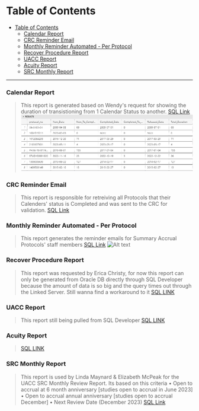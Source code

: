 # Table of Contents
- [Table of Contents](#table-of-contents)
    - [Calendar Report](#calendar-report)
    - [CRC Reminder Email](#crc-reminder-email)
    - [Monthly Reminder Automated - Per Protocol](#monthly-reminder-automated---per-protocol)
    - [Recover Procedure Report](#recover-procedure-report)
    - [UACC Report](#uacc-report)
    - [Acuity Report](#acuity-report)
    - [SRC Monthly Report](#src-monthly-report)

---

### Calendar Report
> This report is generated based on Wendy's request for showing the duration of transistioning from 1 Calendar Status to another.
[SQL Link](https://dev.azure.com/COM-CTMS/_git/OnCore-CTMS-Scripts?anchor=acuity-report&path=/Calendar%20Report.sql)
![Sample Data](image.png)



<!-- <details>
<summary>Code Block</summary>

```python
def my_function():
    print("Hello, World!") -->

### CRC Reminder Email
> This report is responsible for retreiving all Protocols that their Calenders' status is Completed and was sent to the CRC for validation.
[SQL Link]()

### Monthly Reminder Automated - Per Protocol

> This report generates the reminder emails for Summary Accrual Protocols' staff members
[SQL Link](https://dev.azure.com/COM-CTMS/_git/OnCore-CTMS-Scripts?anchor=acuity-report&path=/Monthly%20Reminder%20Automated%20-%20Per%20Protocol.sql)
![Alt text](image-1.png)

### Recover Procedure Report

> This report was requested by Erica Christy, for now this report can only be generated from Oracle DB directly through SQL Developer because the amount of data is so big and the query times out through the Linked Server. Still wanna find a workaround to it
[SQL LINK](https://dev.azure.com/COM-CTMS/_git/OnCore-CTMS-Scripts?anchor=acuity-report&path=/Recover%20Procedure.sql)


### UACC Report

> This report still being pulled from SQL Developer
[SQL LINK](https://dev.azure.com/COM-CTMS/_git/OnCore-CTMS-Scripts?anchor=acuity-report&path=/UACC%20Report.sql)

### Acuity Report
>[SQL LINK](https://dev.azure.com/COM-CTMS/_git/OnCore-CTMS-Scripts?anchor=acuity-report&path=/Acuity%20Report.sql)

### SRC Monthly Report

> This report is used by Linda Maynard & Elizabeth McPeak for the UACC SRC Monthly Review Report. 
> Its based on this criteria 
•	Open to accrual at 6 month anniversary [studies open to accrual in June 2023]
•	Open to accrual annual anniversary [studies open to accrual December]
•	Next Review Date (December 2023)
[SQL Link](https://dev.azure.com/COM-CTMS/_git/OnCore-CTMS-Scripts?path=/UACC%20SRC%20Accrual%20Monthly%20Review%20Report.sql)